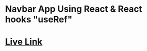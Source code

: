 # Navbar App Using React & React hooks "useRef"

# [Live Link](https://ddepu11.github.io/navbar-react-app-/)
